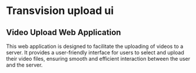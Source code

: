 # Transvision upload ui 
## Video Upload Web Application

This web application is designed to facilitate the uploading of videos to a server. It provides a user-friendly interface for users to select and upload their video files, ensuring smooth and efficient interaction between the user and the server.